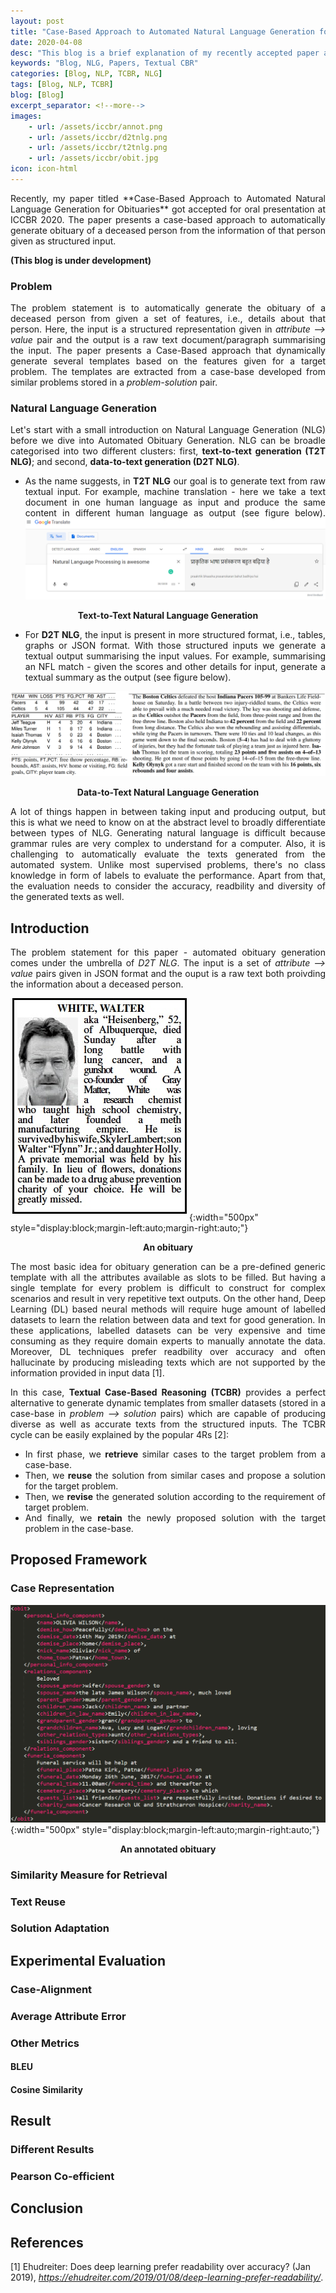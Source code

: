 ```yaml
---
layout: post
title: "Case-Based Approach to Automated Natural Language Generation for Obituaries"
date: 2020-04-08
desc: "This blog is a brief explanation of my recently accepted paper at ICCBR 2020"
keywords: "Blog, NLG, Papers, Textual CBR"
categories: [Blog, NLP, TCBR, NLG]
tags: [Blog, NLP, TCBR]
blog: [Blog]
excerpt_separator: <!--more-->
images: 
    - url: /assets/iccbr/annot.png
    - url: /assets/iccbr/d2tnlg.png
    - url: /assets/iccbr/t2tnlg.png
    - url: /assets/iccbr/obit.jpg
icon: icon-html
---
```


<div style="text-align: justify"> 
Recently, my paper titled **Case-Based Approach to Automated Natural Language Generation for Obituaries** got accepted for oral presentation at ICCBR 2020. The paper presents a case-based approach to automatically generate obituary of a deceased person from the information of that person given as structured input. 

**(This blog is under development)**

<!--more-->

### Problem
The problem statement is to automatically generate the obituary of a deceased person from given a set of features, i.e., details about that person. Here, the input is a structured representation given in *attribute --> value* pair and the output is a raw text document/paragraph summarising the input. The paper presents a Case-Based approach that dynamically generate several templates based on the features given for a target problem. The templates are extracted from a case-base developed from similar problems stored in a *problem-solution* pair.

### Natural Language Generation
Let's start with a small introduction on Natural Language Generation (NLG) before we dive into Automated Obituary Generation. NLG can be broadle categorised into two different clusters: first, **text-to-text generation (T2T NLG)**; and second, **data-to-text generation (D2T NLG)**. 
- As the name suggests, in **T2T NLG** our goal is to generate text from raw textual input. For example, machine translation - here we take a text document in one human language as input and produce the same content in different human language as output (see figure below). 
![Figure 1: T2T NLG](/assets/iccbr/t2tnlg.png)
<p style="text-align: center;"><b>Text-to-Text Natural Language Generation</b></p>

- For **D2T NLG**, the input is present in more structured format, i.e., tables, graphs or JSON format. With those structured inputs we generate a textual output summarising the input values. For example, summarising an NFL match - given the scores and other details for input, generate a textual summary as the output (see figure below).

<!-- D2T NLG. -->
![Figure 2: D2T NLG](/assets/iccbr/d2tnlg.png)
<p style="text-align: center;"><b>Data-to-Text Natural Language Generation</b></p>

A lot of things happen in between taking input and producing output, but this is what we need to know on at the abstract level to broadly differentiate between types of NLG. Generating natural language is difficult because grammar rules are very complex to understand for a computer. Also, it is challenging to automatically evaluate the texts generated from the automated system. Unlike most supervised problems, there's no class knowledge in form of labels to evaluate the performance. Apart from that, the evaluation needs to consider the accuracy, readbility and diversity of the generated texts as well.

## Introduction
The problem statement for this paper - automated obituary generation comes under the umbrella of *D2T NLG*. The input is a set of *attribute --> value* pairs given in JSON format and the ouput is a raw text both proivding the information about a deceased person.

![Figure 3: An Obituary](/assets/iccbr/obit.jpg){:width="500px" style="display:block;margin-left:auto;margin-right:auto;"}
<p style="text-align: center;"><b>An obituary</b></p>

The most basic idea for obituary generation can be a pre-defined generic template with all the attributes available as slots to be filled. But having a single template for every problem is difficult to construct for complex scenarios and result in very repetitive text outputs. On the other hand, Deep Learning (DL) based neural methods will require huge amount of labelled datasets to learn the relation between data and text for good generation. In these applications, labelled datasets can be very expensive and time consuming as they require domain experts to manually annotate the data. Moreover, DL techniques prefer readbility over accuracy and often hallucinate by producing misleading texts which are not supported by the information provided in input data [1].

In this case, **Textual Case-Based Reasoning (TCBR)** provides a perfect alternative to generate dynamic templates from smaller datasets (stored in a case-base in *problem --> solution* pairs) which are capable of producing diverse as well as accurate texts from the structured inputs. The TCBR cycle can be easily explained by the popular 4Rs [2]:

- In first phase, we **retrieve** similar cases to the target problem from a case-base.
- Then, we **reuse** the solution from similar cases and propose a solution for the target problem.
- Then, we **revise** the generated solution according to the requirement of target problem.
- And finally, we **retain** the newly proposed solution with the target problem in the case-base.


<!-- So after analysing a lot of obituaries from the website [Funeral-Notices](https://funeral-notices.co.uk/national) and discussing with different professionals I manually labelled 100 samples of obituaries with identified 40+ features. Since, I have only 100 labelled data that too with 40+ features, even a begineer will suggest me not to use deep learning for a generation problem (ofcourse, without transfer learning).  -->

## Proposed Framework
### Case Representation
![Figure 3: Annotated Case](/assets/iccbr/annot.png){:width="500px" style="display:block;margin-left:auto;margin-right:auto;"}
<p style="text-align: center;"><b>An annotated obituary</b></p>

### Similarity Measure for Retrieval

### Text Reuse

### Solution Adaptation

## Experimental Evaluation
### Case-Alignment

### Average Attribute Error

### Other Metrics
#### BLEU
#### Cosine Similarity

## Result
### Different Results

### Pearson Co-efficient

## Conclusion

</div>

## References
[1] Ehudreiter: Does deep learning prefer readability over accuracy? (Jan 2019), *https://ehudreiter.com/2019/01/08/deep-learning-prefer-readability/*.